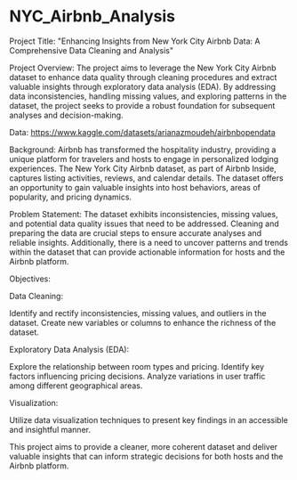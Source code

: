 # NYC_Airbnb_Analysis

Project Title:
"Enhancing Insights from New York City Airbnb Data: A Comprehensive Data Cleaning and Analysis"

Project Overview:
The project aims to leverage the New York City Airbnb dataset to enhance data quality through cleaning procedures and extract valuable insights through exploratory data analysis (EDA). By addressing data inconsistencies, handling missing values, and exploring patterns in the dataset, the project seeks to provide a robust foundation for subsequent analyses and decision-making.

Data: https://www.kaggle.com/datasets/arianazmoudeh/airbnbopendata

Background:
Airbnb has transformed the hospitality industry, providing a unique platform for travelers and hosts to engage in personalized lodging experiences. The New York City Airbnb dataset, as part of Airbnb Inside, captures listing activities, reviews, and calendar details. The dataset offers an opportunity to gain valuable insights into host behaviors, areas of popularity, and pricing dynamics.

Problem Statement:
The dataset exhibits inconsistencies, missing values, and potential data quality issues that need to be addressed. Cleaning and preparing the data are crucial steps to ensure accurate analyses and reliable insights. Additionally, there is a need to uncover patterns and trends within the dataset that can provide actionable information for hosts and the Airbnb platform.

Objectives:

Data Cleaning:

Identify and rectify inconsistencies, missing values, and outliers in the dataset.
Create new variables or columns to enhance the richness of the dataset.

Exploratory Data Analysis (EDA):

Explore the relationship between room types and pricing.
Identify key factors influencing pricing decisions.
Analyze variations in user traffic among different geographical areas.

Visualization:

Utilize data visualization techniques to present key findings in an accessible and insightful manner.


This project aims to provide a cleaner, more coherent dataset and deliver valuable insights that can inform strategic decisions for both hosts and the Airbnb platform.
